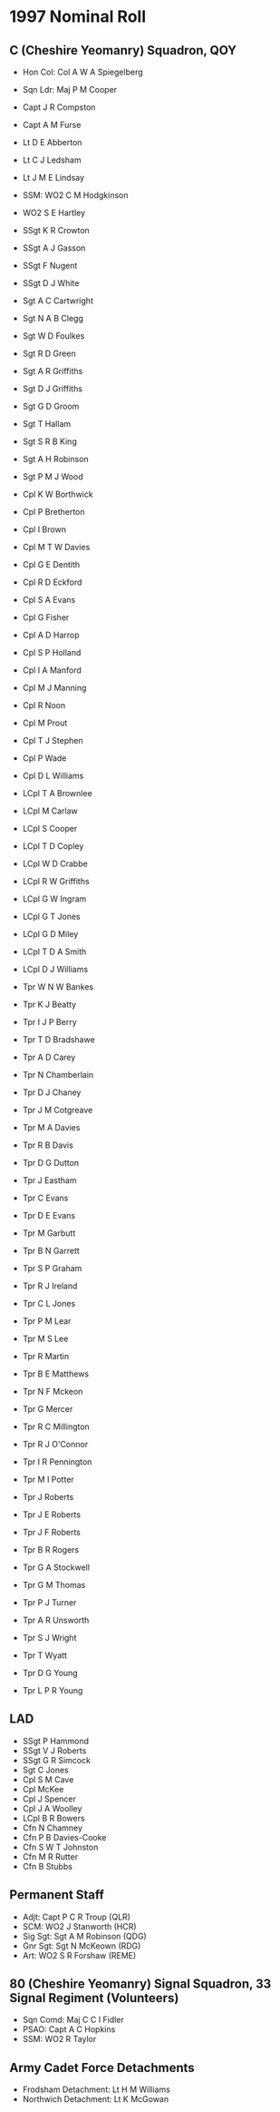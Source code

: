 # 1997 Nominal Roll

## C (Cheshire Yeomanry) Squadron, QOY

* Hon Col: Col A W A Spiegelberg
* Sqn Ldr: Maj P M Cooper
* Capt J R Compston
* Capt A M Furse
* Lt D E Abberton
* Lt C J Ledsham
* Lt J M E Lindsay
* SSM: WO2 C M Hodgkinson

* WO2 S E Hartley
* SSgt K R Crowton
* SSgt A J Gasson
* SSgt F Nugent
* SSgt D J White
* Sgt A C Cartwright
* Sgt N A B Clegg
* Sgt W D Foulkes
* Sgt R D Green
* Sgt A R Griffiths
* Sgt D J Griffiths
* Sgt G D Groom
* Sgt T Hallam
* Sgt S R B King
* Sgt A H Robinson
* Sgt P M J Wood
* Cpl K W Borthwick
* Cpl P Bretherton
* Cpl I Brown
* Cpl M T W Davies
* Cpl G E Dentith
* Cpl R D Eckford
* Cpl S A Evans
* Cpl G Fisher
* Cpl A D Harrop
* Cpl S P Holland
* Cpl I A Manford
* Cpl M J Manning
* Cpl R Noon
* Cpl M Prout
* Cpl T J Stephen
* Cpl P Wade
* Cpl D L Williams
* LCpl T A Brownlee
* LCpl M Carlaw
* LCpl S Cooper
* LCpl T D Copley
* LCpl W D Crabbe
* LCpl R W Griffiths
* LCpl G W Ingram
* LCpl G T Jones
* LCpl G D Miley
* LCpl T D A Smith
* LCpl D J Williams
* Tpr W N W Bankes
* Tpr K J Beatty
* Tpr I J P Berry
* Tpr T D Bradshawe
* Tpr A D Carey
* Tpr N Chamberlain
* Tpr D J Chaney
* Tpr J M Cotgreave
* Tpr M A Davies
* Tpr R B Davis
* Tpr D G Dutton
* Tpr J Eastham
* Tpr C Evans
* Tpr D E Evans
* Tpr M Garbutt
* Tpr B N Garrett
* Tpr S P Graham
* Tpr R J Ireland
* Tpr C L Jones
* Tpr P M Lear
* Tpr M S Lee
* Tpr R Martin
* Tpr B E Matthews
* Tpr N F Mckeon
* Tpr G Mercer
* Tpr R C Millington
* Tpr R J O'Connor
* Tpr I R Pennington
* Tpr M I Potter
* Tpr J Roberts
* Tpr J E Roberts
* Tpr J F Roberts
* Tpr B R Rogers
* Tpr G A Stockwell
* Tpr G M Thomas
* Tpr P J Turner
* Tpr A R Unsworth
* Tpr S J Wright
* Tpr T Wyatt
* Tpr D G Young
* Tpr L P R Young

## LAD

* SSgt P Hammond
* SSgt V J Roberts
* SSgt G R Simcock
* Sgt C Jones
* Cpl S M Cave
* Cpl McKee
* Cpl J Spencer
* Cpl J A Woolley
* LCpl B R Bowers
* Cfn N Chamney
* Cfn P B Davies-Cooke
* Cfn S W T Johnston
* Cfn M R Rutter
* Cfn B Stubbs

## Permanent Staff

* Adjt: Capt P C R Troup (QLR)
* SCM: WO2 J Stanworth (HCR)
* Sig Sgt: Sgt A M Robinson (QDG)
* Gnr Sgt: Sgt N McKeown (RDG)
* Art: WO2 S R Forshaw (REME)

## 80 (Cheshire Yeomanry) Signal Squadron, 33 Signal Regiment (Volunteers)

* Sqn Comd: Maj C C I Fidler
* PSAO: Capt A C Hopkins
* SSM: WO2 R Taylor

## Army Cadet Force Detachments

* Frodsham Detachment: Lt H M Williams
* Northwich Detachment: Lt K McGowan
